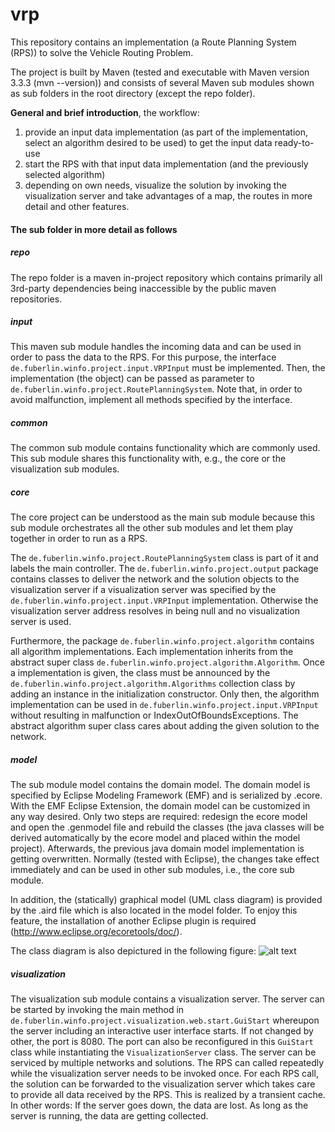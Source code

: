 # vrp
This repository contains an implementation (a Route Planning System (RPS)) to solve the Vehicle Routing Problem.

The project is built by Maven (tested and executable with Maven version 3.3.3 (mvn --version)) and consists of several Maven sub modules shown as sub folders in the root directory (except the repo folder).

**General and brief introduction**, the workflow:

1. provide an input data implementation (as part of the implementation, select an algorithm desired to be used) to get the input data ready-to-use 
2. start the RPS with that input data implementation (and the previously selected algorithm)
3. depending on own needs, visualize the solution by invoking the visualization server and take advantages of a map, the routes in more detail and other features.

#### The sub folder in more detail as follows

##### repo
The repo folder is a maven in-project repository which contains primarily all 3rd-party dependencies being inaccessible by the public maven repositories.

##### input
This maven sub module handles the incoming data and can be used in order to pass the data to the RPS. For this purpose, the interface `de.fuberlin.winfo.project.input.VRPInput` must be implemented. Then, the implementation (the object) can be passed as parameter to `de.fuberlin.winfo.project.RoutePlanningSystem`. Note that, in order to avoid malfunction, implement all methods specified by the interface.

##### common
The common sub module contains functionality which are commonly used. This sub module shares this functionality with, e.g., the core or the visualization sub modules.

##### core
The core project can be understood as the main sub module because this sub module orchestrates all the other sub modules and let them play together in order to run as a RPS. 

The `de.fuberlin.winfo.project.RoutePlanningSystem` class is part of it and labels the main controller. The `de.fuberlin.winfo.project.output` package contains classes to deliver the network and the solution objects to the visualization server if a visualization server was specified by the `de.fuberlin.winfo.project.input.VRPInput` implementation. Otherwise the visualization server address resolves in being null and no visualization server is used. 

Furthermore, the package `de.fuberlin.winfo.project.algorithm` contains all algorithm implementations. Each implementation inherits from the abstract super class `de.fuberlin.winfo.project.algorithm.Algorithm`. Once a implementation is given, the class must be announced by the `de.fuberlin.winfo.project.algorithm.Algorithms` collection class by adding an instance in the initialization constructor. Only then, the algorithm implementation can be used in `de.fuberlin.winfo.project.input.VRPInput` without resulting in malfunction or IndexOutOfBoundsExceptions. The abstract algorithm super class cares about adding the given solution to the network.

##### model
The sub module model contains the domain model. The domain model is specified by Eclipse Modeling Framework (EMF) and is serialized by .ecore. With the EMF Eclipse Extension, the domain model can be customized in any way desired. Only two steps are required: redesign the ecore model and open the .genmodel file and rebuild the classes (the java classes will be derived automatically by the ecore model and placed within the model project). Afterwards, the previous java domain model implementation is getting overwritten. Normally (tested with Eclipse), the changes take effect immediately and can be used in other sub modules, i.e., the core sub module.

In addition, the (statically) graphical model (UML class diagram) is provided by the .aird file which is also located in the model folder. To enjoy this feature, the installation of another Eclipse plugin is required (http://www.eclipse.org/ecoretools/doc/).

The class diagram is also depictured in the following figure:
![alt text](https://raw.githubusercontent.com/swillrich/vrp/master/model/model/network%20class%20diagram.jpg "Structural view by class diagram")

##### visualization

The visualization sub module contains a visualization server. The server can be started by invoking the main method in `de.fuberlin.winfo.project.visualization.web.start.GuiStart` whereupon the server including an interactive user interface starts. If not changed by other, the port is 8080. The port can also be reconfigured in this `GuiStart` class while instantiating the `VisualizationServer` class. The server can be serviced by multiple networks and solutions. The RPS can called repeatedly while the visualization server needs to be invoked once. For each RPS call, the solution can be forwarded to the visualization server which takes care to provide all data received by the RPS. This is realized by a transient cache. In other words: If the server goes down, the data are lost. As long as the server is running, the data are getting collected.
